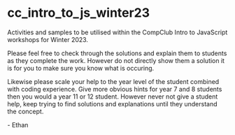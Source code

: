 # cc_intro_to_js_winter23
Activities and samples to be utilised within the CompClub Intro to JavaScript workshops for Winter 2023.

Please feel free to check through the solutions and explain them to students as they complete the work. However do not directly show them a solution it is for you to make sure you know what is occuring.

Likewise please scale your help to the year level of the student combined with coding experience. Give more obvious hints for year 7 and 8 students then you would a year 11 or 12 student. However never not give a student help, keep trying to find solutions and explanations until they understand the concept.

\- Ethan
